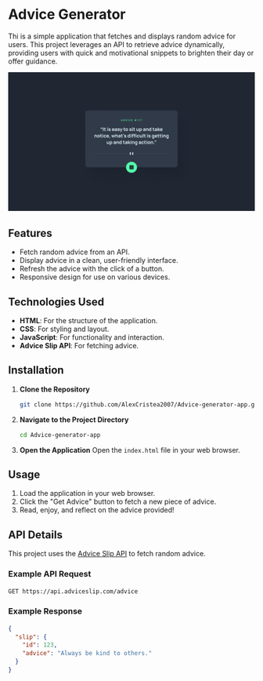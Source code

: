 # Advice Generator

Thi is a simple application that fetches and displays random advice for users. This project leverages an API to retrieve advice dynamically, providing users with quick and motivational snippets to brighten their day or offer guidance.

![Project image](advice-generator-app-main/design/desktop-design.jpg)

## Features

- Fetch random advice from an API.
- Display advice in a clean, user-friendly interface.
- Refresh the advice with the click of a button.
- Responsive design for use on various devices.

## Technologies Used

- **HTML**: For the structure of the application.
- **CSS**: For styling and layout.
- **JavaScript**: For functionality and interaction.
- **Advice Slip API**: For fetching advice.

## Installation

1. **Clone the Repository**
   ```bash
   git clone https://github.com/AlexCristea2007/Advice-generator-app.git
   ```

2. **Navigate to the Project Directory**
   ```bash
   cd Advice-generator-app
   ```

3. **Open the Application**
   Open the `index.html` file in your web browser.

## Usage

1. Load the application in your web browser.
2. Click the "Get Advice" button to fetch a new piece of advice.
3. Read, enjoy, and reflect on the advice provided!

## API Details

This project uses the [Advice Slip API](https://api.adviceslip.com/advice) to fetch random advice.

### Example API Request
```bash
GET https://api.adviceslip.com/advice
```
### Example Response
```json
{
  "slip": {
    "id": 123,
    "advice": "Always be kind to others."
  }
}
```
